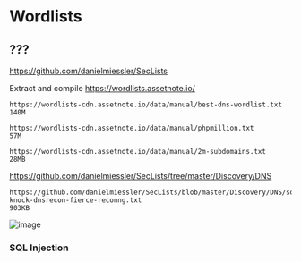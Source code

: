 # Wordlists

## ???

https://github.com/danielmiessler/SecLists


Extract and compile https://wordlists.assetnote.io/

	https://wordlists-cdn.assetnote.io/data/manual/best-dns-wordlist.txt
	140M
	
	https://wordlists-cdn.assetnote.io/data/manual/phpmillion.txt
	57M
	
	https://wordlists-cdn.assetnote.io/data/manual/2m-subdomains.txt
	28MB
	
	
	
https://github.com/danielmiessler/SecLists/tree/master/Discovery/DNS

	https://github.com/danielmiessler/SecLists/blob/master/Discovery/DNS/sortedcombined-knock-dnsrecon-fierce-reconng.txt
	903KB
![image](https://user-images.githubusercontent.com/23691116/174147385-6f1f11af-4c79-4243-92e3-1120d21fcfaa.png)



### SQL Injection
[](https://github.com/PenTestical/sqli)

